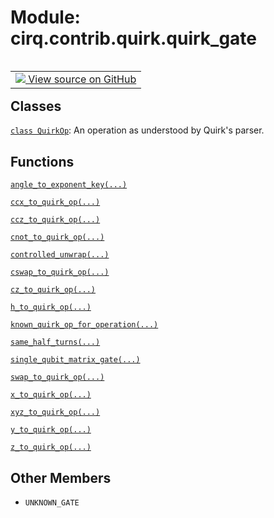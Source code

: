<div itemscope itemtype="http://developers.google.com/ReferenceObject">
<meta itemprop="name" content="cirq.contrib.quirk.quirk_gate" />
<meta itemprop="path" content="Stable" />
<meta itemprop="property" content="UNKNOWN_GATE"/>
</div>

# Module: cirq.contrib.quirk.quirk_gate

<!-- Insert buttons and diff -->

<table class="tfo-notebook-buttons tfo-api" align="left">

<td>
  <a target="_blank" href="https://github.com/quantumlib/cirq/tree/master/cirq/contrib/quirk/quirk_gate.py">
    <img src="https://www.tensorflow.org/images/GitHub-Mark-32px.png" />
    View source on GitHub
  </a>
</td>
</table>







## Classes

[`class QuirkOp`](../../../cirq/contrib/quirk/quirk_gate/QuirkOp.md): An operation as understood by Quirk's parser.

## Functions

[`angle_to_exponent_key(...)`](../../../cirq/contrib/quirk/quirk_gate/angle_to_exponent_key.md)

[`ccx_to_quirk_op(...)`](../../../cirq/contrib/quirk/quirk_gate/ccx_to_quirk_op.md)

[`ccz_to_quirk_op(...)`](../../../cirq/contrib/quirk/quirk_gate/ccz_to_quirk_op.md)

[`cnot_to_quirk_op(...)`](../../../cirq/contrib/quirk/quirk_gate/cnot_to_quirk_op.md)

[`controlled_unwrap(...)`](../../../cirq/contrib/quirk/quirk_gate/controlled_unwrap.md)

[`cswap_to_quirk_op(...)`](../../../cirq/contrib/quirk/quirk_gate/cswap_to_quirk_op.md)

[`cz_to_quirk_op(...)`](../../../cirq/contrib/quirk/quirk_gate/cz_to_quirk_op.md)

[`h_to_quirk_op(...)`](../../../cirq/contrib/quirk/quirk_gate/h_to_quirk_op.md)

[`known_quirk_op_for_operation(...)`](../../../cirq/contrib/quirk/quirk_gate/known_quirk_op_for_operation.md)

[`same_half_turns(...)`](../../../cirq/contrib/quirk/quirk_gate/same_half_turns.md)

[`single_qubit_matrix_gate(...)`](../../../cirq/contrib/quirk/quirk_gate/single_qubit_matrix_gate.md)

[`swap_to_quirk_op(...)`](../../../cirq/contrib/quirk/quirk_gate/swap_to_quirk_op.md)

[`x_to_quirk_op(...)`](../../../cirq/contrib/quirk/quirk_gate/x_to_quirk_op.md)

[`xyz_to_quirk_op(...)`](../../../cirq/contrib/quirk/quirk_gate/xyz_to_quirk_op.md)

[`y_to_quirk_op(...)`](../../../cirq/contrib/quirk/quirk_gate/y_to_quirk_op.md)

[`z_to_quirk_op(...)`](../../../cirq/contrib/quirk/quirk_gate/z_to_quirk_op.md)

## Other Members

* `UNKNOWN_GATE` <a id="UNKNOWN_GATE"></a>
